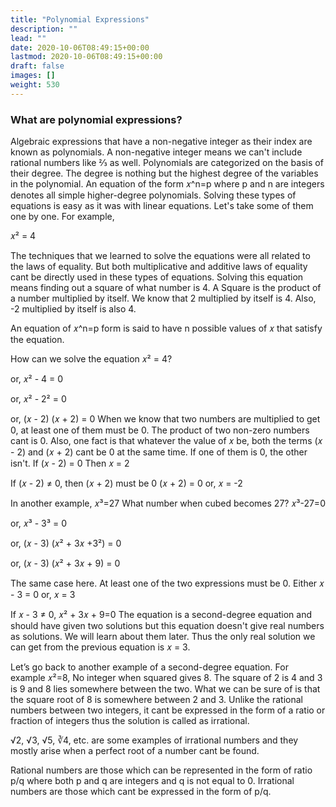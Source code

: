 ```yaml
---
title: "Polynomial Expressions"
description: ""
lead: ""
date: 2020-10-06T08:49:15+00:00
lastmod: 2020-10-06T08:49:15+00:00
draft: false
images: []
weight: 530
---
```


### What are polynomial expressions?

Algebraic expressions that have a non-negative integer as their index are known as polynomials. A non-negative integer means we can't include rational numbers like ⅔ as well. Polynomials are categorized on the basis of their degree. The degree is nothing but the highest degree of the variables in the polynomial. 
An equation of the form 𝑥^n=p where p and n are integers denotes all simple higher-degree polynomials. Solving these types of equations is easy as it was with linear equations. Let's take some of them one by one. 
For example,

𝑥² = 4

The techniques that we learned to solve the equations were all related to the laws of equality. But both multiplicative and additive laws of equality cant be directly used in these types of equations. 
Solving this equation means finding out a square of what number is 4. A Square is the product of a number multiplied by itself. We know that 2 multiplied by itself is 4. Also, -2 multiplied by itself is also 4. 

An equation of 𝑥^n=p form is said to have n possible values of 𝑥 that satisfy the equation. 

How can we solve the equation 𝑥² = 4?


or, 𝑥² - 4 = 0


or, 𝑥² - 2² = 0 


or, (𝑥 - 2) (𝑥 + 2) = 0
When we know that two numbers are multiplied to get 0, at least one of them must be 0. The product of two non-zero numbers cant is 0. 
Also, one fact is that whatever the value of 𝑥 be, both the terms (𝑥 - 2) and (𝑥 + 2) cant be 0 at the same time. If one of them is 0, the other isn't. 
If (𝑥 - 2) = 0
Then 𝑥 = 2

If (𝑥 - 2) ≠ 0, then (𝑥 + 2) must be 0
(𝑥 + 2) = 0
or, 𝑥 = -2

In another example, 
𝑥³=27
What number when cubed becomes 27? 
𝑥³-27=0


or, 𝑥³ - 3³ = 0


or, (𝑥 - 3) (𝑥² + 3𝑥 +3²) = 0


or, (𝑥 - 3) (𝑥² + 3𝑥 + 9) = 0


The same case here. At least one of the two expressions must be 0. 
Either 𝑥 - 3 = 0
or, 𝑥 = 3

If 𝑥 - 3 ≠ 0, 𝑥² + 3𝑥 + 9=0
The equation is a second-degree equation and should have given two solutions but this equation doesn't give real numbers as solutions. We will learn about them later. 
Thus the only real solution we can get from the previous equation is 𝑥 = 3. 

Let’s go back to another example of a second-degree equation. 
For example 𝑥²=8,
No integer when squared gives 8. The square of 2 is 4 and 3 is 9 and 8 lies somewhere between the two. What we can be sure of is that the square root of 8 is somewhere between 2 and 3. Unlike the rational numbers between two integers, it cant be expressed in the form of a ratio or fraction of integers thus the solution is called as irrational. 

√2, √3, √5, ∛4, etc. are some examples of irrational numbers and they mostly arise when a perfect root of a number cant be found. 

Rational numbers are those which can be represented in the form of ratio p/q where both p and q are integers and q is not equal to 0. Irrational numbers are those which cant be expressed in the form of p/q. 
